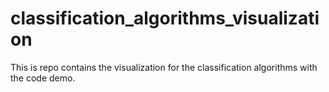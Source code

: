 # classification_algorithms_visualization
This is repo contains the visualization for the classification algorithms with the code demo.
 
